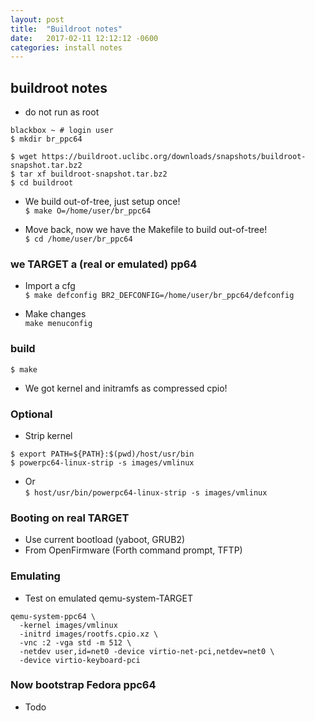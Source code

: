 ```yaml
---
layout: post
title:  "Buildroot notes"
date:   2017-02-11 12:12:12 -0600
categories: install notes
---
```

## buildroot notes

- do not run as root  
```
blackbox ~ # login user  
$ mkdir br_ppc64

$ wget https://buildroot.uclibc.org/downloads/snapshots/buildroot-snapshot.tar.bz2  
$ tar xf buildroot-snapshot.tar.bz2  
$ cd buildroot  
```

* We build out-of-tree, just setup once!  
`$ make O=/home/user/br_ppc64`

* Move back, now we have the Makefile to build out-of-tree!  
`$ cd /home/user/br_ppc64`

### we TARGET a (real or emulated) pp64
* Import a cfg  
`$ make defconfig BR2_DEFCONFIG=/home/user/br_ppc64/defconfig`

* Make changes  
`make menuconfig`

### build
`$ make`
* We got kernel and initramfs as compressed cpio!


### Optional
* Strip kernel  
```
$ export PATH=${PATH}:$(pwd)/host/usr/bin
$ powerpc64-linux-strip -s images/vmlinux
```
* Or  
`$ host/usr/bin/powerpc64-linux-strip -s images/vmlinux`


### Booting on real TARGET
* Use current bootload (yaboot, GRUB2)
* From OpenFirmware (Forth command prompt, TFTP)


### Emulating
* Test on emulated qemu-system-TARGET
```
qemu-system-ppc64 \
  -kernel images/vmlinux
  -initrd images/rootfs.cpio.xz \
  -vnc :2 -vga std -m 512 \
  -netdev user,id=net0 -device virtio-net-pci,netdev=net0 \
  -device virtio-keyboard-pci
```

### Now bootstrap Fedora ppc64
* Todo
